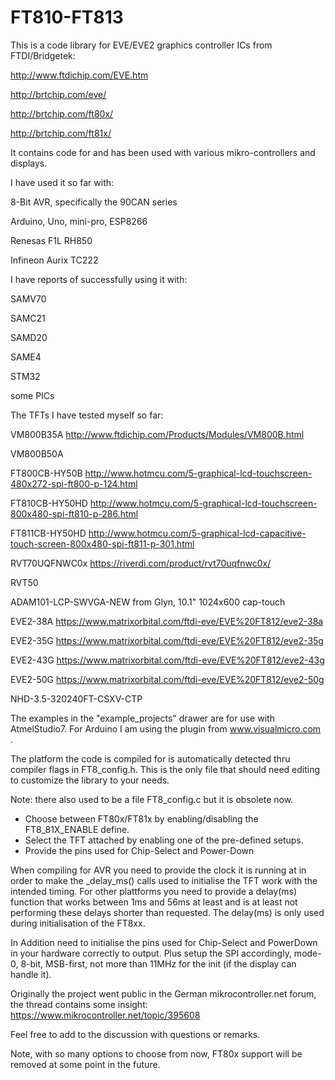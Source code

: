 # FT810-FT813
This is a code library for EVE/EVE2 graphics controller ICs from FTDI/Bridgetek:

http://www.ftdichip.com/EVE.htm

http://brtchip.com/eve/

http://brtchip.com/ft80x/

http://brtchip.com/ft81x/

It contains code for and has been used with various mikro-controllers and displays.

I have used it so far with:

8-Bit AVR, specifically the 90CAN series

Arduino, Uno, mini-pro, ESP8266

Renesas F1L RH850

Infineon Aurix TC222

I have reports of successfully using it with:

SAMV70

SAMC21

SAMD20

SAME4

STM32

some PICs

The TFTs I have tested myself so far:

VM800B35A http://www.ftdichip.com/Products/Modules/VM800B.html

VM800B50A

FT800CB-HY50B http://www.hotmcu.com/5-graphical-lcd-touchscreen-480x272-spi-ft800-p-124.html

FT810CB-HY50HD http://www.hotmcu.com/5-graphical-lcd-touchscreen-800x480-spi-ft810-p-286.html

FT811CB-HY50HD  http://www.hotmcu.com/5-graphical-lcd-capacitive-touch-screen-800x480-spi-ft811-p-301.html

RVT70UQFNWC0x https://riverdi.com/product/rvt70uqfnwc0x/

RVT50

ADAM101-LCP-SWVGA-NEW from Glyn, 10.1" 1024x600 cap-touch

EVE2-38A https://www.matrixorbital.com/ftdi-eve/EVE%20FT812/eve2-38a

EVE2-35G https://www.matrixorbital.com/ftdi-eve/EVE%20FT812/eve2-35g

EVE2-43G https://www.matrixorbital.com/ftdi-eve/EVE%20FT812/eve2-43g

EVE2-50G https://www.matrixorbital.com/ftdi-eve/EVE%20FT812/eve2-50g

NHD-3.5-320240FT-CSXV-CTP


The examples in the "example_projects" drawer are for use with AtmelStudio7. For Arduino I am using the plugin from www.visualmicro.com .

The platform the code is compiled for is automatically detected thru compiler flags in FT8_config.h. This is the only file that should need editing to customize the library to your needs.

Note: there also used to be a file FT8_config.c but it is obsolete now.

- Choose between FT80x/FT81x by enabling/disabling the FT8_81X_ENABLE define.
- Select the TFT attached by enabling one of the pre-defined setups.
- Provide the pins used for Chip-Select and Power-Down

When compiling for AVR you need to provide the clock it is running at in order to make the _delay_ms() calls used to initialise the TFT work with the intended timing.
For other plattforms you need to provide a delay(ms) function that works between 1ms and 56ms at least and is at least not performing these delays shorter than requested.
The delay(ms) is only used during initialisation of the FT8xx.

In Addition need to initialise the pins used for Chip-Select and PowerDown in your hardware correctly to output.
Plus setup the SPI accordingly, mode-0, 8-bit, MSB-first, not more than 11MHz for the init (if the display can handle it).

Originally the project went public in the German mikrocontroller.net forum, the thread contains some insight: https://www.mikrocontroller.net/topic/395608

Feel free to add to the discussion with questions or remarks.

Note, with so many options to choose from now, FT80x support will be removed at some point in the future.
